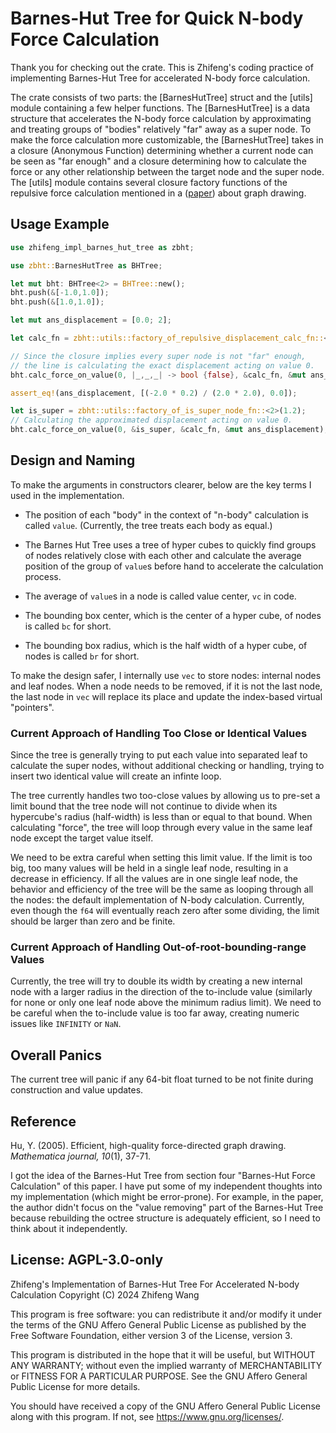 # Barnes-Hut Tree for Quick N-body Force Calculation

Thank you for checking out the crate. This is Zhifeng's coding practice of implementing Barnes-Hut Tree for accelerated N-body force calculation.

The crate consists of two parts: the [BarnesHutTree] struct and the [utils] module containing a few helper functions. The [BarnesHutTree] is a data structure that accelerates the N-body force calculation by approximating and treating groups of "bodies" relatively "far" away as a super node. To make the force calculation more customizable, the [BarnesHutTree] takes in a closure (Anonymous Function) determining whether a current node can be seen as "far enough" and a closure determining how to calculate the force or any other relationship between the target node and the super node. The [utils] module contains several closure factory functions of the repulsive force calculation mentioned in a ([paper](#reference)) about graph drawing.

## Usage Example

```rust
use zhifeng_impl_barnes_hut_tree as zbht;

use zbht::BarnesHutTree as BHTree;

let mut bht: BHTree<2> = BHTree::new();
bht.push(&[-1.0,1.0]);
bht.push(&[1.0,1.0]);

let mut ans_displacement = [0.0; 2];

let calc_fn = zbht::utils::factory_of_repulsive_displacement_calc_fn::<2>(1.0, 0.2);

// Since the closure implies every super node is not "far" enough,
// the line is calculating the exact displacement acting on value 0.
bht.calc_force_on_value(0, |_,_,_| -> bool {false}, &calc_fn, &mut ans_displacement);

assert_eq!(ans_displacement, [(-2.0 * 0.2) / (2.0 * 2.0), 0.0]);

let is_super = zbht::utils::factory_of_is_super_node_fn::<2>(1.2);
// Calculating the approximated displacement acting on value 0.
bht.calc_force_on_value(0, &is_super, &calc_fn, &mut ans_displacement);
```

## Design and Naming

To make the arguments in constructors clearer, below are the key terms I used in the implementation.

- The position of each "body" in the context of "n-body" calculation is called `value`. (Currently, the tree treats each body as equal.)

- The Barnes Hut Tree uses a tree of hyper cubes to quickly find groups of nodes relatively close with each other and calculate the average position of the group of `value`s before hand to accelerate the calculation process.

- The average of `value`s in a node is called value center, `vc` in code.

- The bounding box center, which is the center of a hyper cube, of nodes is called `bc` for short.

- The bounding box radius, which is the half width of a hyper cube, of nodes is called `br` for short.

To make the design safer, I internally use `vec` to store nodes: internal nodes and leaf nodes. When a node needs to be removed, if it is not the last node, the last node in `vec` will replace its place and update the index-based virtual "pointers".

### Current Approach of Handling Too Close or Identical Values

Since the tree is generally trying to put each value into separated leaf to calculate the super nodes, without additional checking or handling, trying to insert two identical value will create an infinte loop.

The tree currently handles two too-close values by allowing us to pre-set a limit bound that the tree node will not continue to divide when its hypercube's radius (half-width) is less than or equal to that bound. When calculating "force", the tree will loop through every value in the same leaf node except the target value itself.

We need to be extra careful when setting this limit value. If the limit is too big, too many values will be held in a single leaf node, resulting in a decrease in efficiency. If all the values are in one single leaf node, the behavior and efficiency of the tree will be the same as looping through all the nodes: the default implementation of N-body calculation. Currently, even though the `f64` will eventually reach zero after some dividing, the limit should be larger than zero and be finite.

### Current Approach of Handling Out-of-root-bounding-range Values

Currently, the tree will try to double its width by creating a new internal node with a larger radius in the direction of the to-include value (similarly for none or only one leaf node above the minimum radius limit). We need to be careful when the to-include value is too far away, creating numeric issues like `INFINITY` or `NaN`.

## Overall Panics

The current tree will panic if any 64-bit float turned to be not finite during construction and value updates.

## Reference

Hu, Y. (2005). Efficient, high-quality force-directed graph drawing. _Mathematica journal, 10_(1), 37-71.

I got the idea of the Barnes-Hut Tree from section four "Barnes-Hut Force Calculation" of this paper. I have put some of my independent thoughts into my implementation (which might be error-prone). For example, in the paper, the author didn't focus on the "value removing" part of the Barnes-Hut Tree because rebuilding the octree structure is adequately efficient, so I need to think about it independently.

## License: AGPL-3.0-only

Zhifeng's Implementation of Barnes-Hut Tree For Accelerated N-body Calculation
Copyright (C) 2024 Zhifeng Wang

This program is free software: you can redistribute it and/or modify
it under the terms of the GNU Affero General Public License as published
by the Free Software Foundation, either version 3 of the License, version 3.

This program is distributed in the hope that it will be useful,
but WITHOUT ANY WARRANTY; without even the implied warranty of
MERCHANTABILITY or FITNESS FOR A PARTICULAR PURPOSE. See the
GNU Affero General Public License for more details.

You should have received a copy of the GNU Affero General Public License
along with this program. If not, see <https://www.gnu.org/licenses/>.
